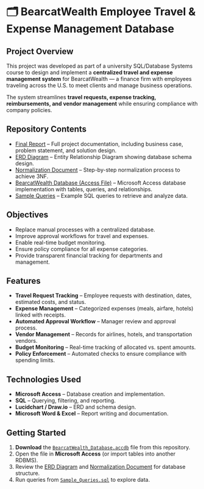 # 🗂 BearcatWealth Employee Travel & Expense Management Database

## Project Overview
This project was developed as part of a university SQL/Database Systems course to design and implement a **centralized travel and expense management system** for BearcatWealth — a finance firm with employees traveling across the U.S. to meet clients and manage business operations.  

The system streamlines **travel requests, expense tracking, reimbursements, and vendor management** while ensuring compliance with company policies.  


##  Repository Contents
- [Final Report](BearcatWealth_%20Final%20Report%20.pdf) – Full project documentation, including business case, problem statement, and solution design.  
- [ERD Diagram](erd_diagram.png) – Entity Relationship Diagram showing database schema design.  
- [ Normalization Document](normalization_steps.pdf) – Step-by-step normalization process to achieve 3NF.  
- [BearcatWealth Database (Access File)](BearcatWealth_Database.accdb) – Microsoft Access database implementation with tables, queries, and relationships.  
- [Sample Queries](Sample_Queries.sql) – Example SQL queries to retrieve and analyze data.  

## Objectives
- Replace manual processes with a centralized database.
- Improve approval workflows for travel and expenses.
- Enable real-time budget monitoring.
- Ensure policy compliance for all expense categories.
- Provide transparent financial tracking for departments and management.


##  Features
- **Travel Request Tracking** – Employee requests with destination, dates, estimated costs, and status.
- **Expense Management** – Categorized expenses (meals, airfare, hotels) linked with receipts.
- **Automated Approval Workflow** – Manager review and approval process.
- **Vendor Management** – Records for airlines, hotels, and transportation vendors.
- **Budget Monitoring** – Real-time tracking of allocated vs. spent amounts.
- **Policy Enforcement** – Automated checks to ensure compliance with spending limits.


##  Technologies Used
- **Microsoft Access** – Database creation and implementation.
- **SQL** – Querying, filtering, and reporting.
- **Lucidchart / Draw.io** – ERD and schema design.
- **Microsoft Word & Excel** – Report writing and documentation.


## Getting Started
1. **Download** the [`BearcatWealth_Database.accdb`](BearcatWealth_Database.accdb) file from this repository.
2. Open the file in **Microsoft Access** (or import tables into another RDBMS).
3. Review the [ERD Diagram](ERD_Diagram.pdf) and [Normalization Document](Normalization_Document.pdf) for database structure.
4. Run queries from [`Sample_Queries.sql`](Sample_Queries.sql) to explore data.




